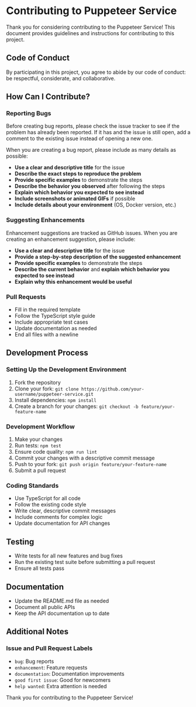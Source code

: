 # Contributing to Puppeteer Service

Thank you for considering contributing to the Puppeteer Service! This document provides guidelines and instructions for contributing to this project.

## Code of Conduct

By participating in this project, you agree to abide by our code of conduct: be respectful, considerate, and collaborative.

## How Can I Contribute?

### Reporting Bugs

Before creating bug reports, please check the issue tracker to see if the problem has already been reported. If it has and the issue is still open, add a comment to the existing issue instead of opening a new one.

When you are creating a bug report, please include as many details as possible:

- **Use a clear and descriptive title** for the issue
- **Describe the exact steps to reproduce the problem**
- **Provide specific examples** to demonstrate the steps
- **Describe the behavior you observed** after following the steps
- **Explain which behavior you expected to see instead**
- **Include screenshots or animated GIFs** if possible
- **Include details about your environment** (OS, Docker version, etc.)

### Suggesting Enhancements

Enhancement suggestions are tracked as GitHub issues. When you are creating an enhancement suggestion, please include:

- **Use a clear and descriptive title** for the issue
- **Provide a step-by-step description of the suggested enhancement**
- **Provide specific examples** to demonstrate the steps
- **Describe the current behavior** and **explain which behavior you expected to see instead**
- **Explain why this enhancement would be useful**

### Pull Requests

- Fill in the required template
- Follow the TypeScript style guide
- Include appropriate test cases
- Update documentation as needed
- End all files with a newline

## Development Process

### Setting Up the Development Environment

1. Fork the repository
2. Clone your fork: `git clone https://github.com/your-username/puppeteer-service.git`
3. Install dependencies: `npm install`
4. Create a branch for your changes: `git checkout -b feature/your-feature-name`

### Development Workflow

1. Make your changes
2. Run tests: `npm test`
3. Ensure code quality: `npm run lint`
4. Commit your changes with a descriptive commit message
5. Push to your fork: `git push origin feature/your-feature-name`
6. Submit a pull request

### Coding Standards

- Use TypeScript for all code
- Follow the existing code style
- Write clear, descriptive commit messages
- Include comments for complex logic
- Update documentation for API changes

## Testing

- Write tests for all new features and bug fixes
- Run the existing test suite before submitting a pull request
- Ensure all tests pass

## Documentation

- Update the README.md file as needed
- Document all public APIs
- Keep the API documentation up to date

## Additional Notes

### Issue and Pull Request Labels

- `bug`: Bug reports
- `enhancement`: Feature requests
- `documentation`: Documentation improvements
- `good first issue`: Good for newcomers
- `help wanted`: Extra attention is needed

Thank you for contributing to the Puppeteer Service!